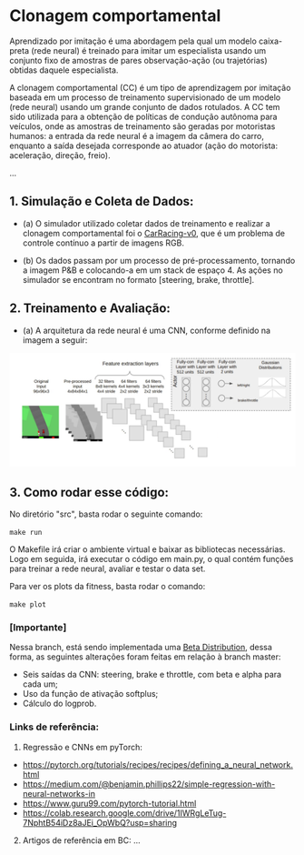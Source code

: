 # Clonagem comportamental

Aprendizado por imitação é uma abordagem pela qual um modelo caixa-preta (rede neural) é treinado para imitar um especialista usando um conjunto fixo de amostras de pares observação-ação (ou trajetórias) obtidas daquele especialista.

 A clonagem comportamental (CC) é um tipo de aprendizagem por imitação baseada em um processo de treinamento supervisionado de um modelo (rede neural) usando um grande conjunto de dados rotulados. A CC tem sido utilizada para a obtenção de políticas de condução autônoma para veículos, onde as amostras de treinamento são geradas por motoristas humanos: a entrada da rede neural é a imagem da câmera do carro, enquanto a saída desejada corresponde ao atuador (ação do motorista: aceleração, direção, freio).

...

## 1. Simulação e Coleta de Dados:

+ (a) O simulador utilizado coletar dados de treinamento e realizar a clonagem comportamental foi  o [CarRacing-v0](https://github.com/openai/gym/blob/master/gym/envs/box2d/car_racing.py), que é um problema de controle contínuo a partir de imagens RGB.

+ (b) Os dados passam por um processo de pré-processamento, tornando a imagem P&B e colocando-a em um stack de espaço 4. As ações no simulador se encontram no formato [steering, brake, throttle].

## 2. Treinamento e Avaliação:
+ (a) A arquitetura da rede neural é uma CNN, conforme definido na imagem a seguir:

![CNN](carRacing_CNN.png)

## 3. Como rodar esse código:

No diretório "src", basta rodar o seguinte comando:

``
make run
``

O Makefile irá criar o ambiente virtual e baixar as bibliotecas necessárias. Logo em seguida, irá executar o código em main.py, o qual contém funções para treinar a rede neural, avaliar e testar o data set.

Para ver os plots da fitness, basta rodar o comando:

``
make plot
``

### [Importante] 

Nessa branch, está sendo implementada uma [Beta Distribution](https://web.stanford.edu/class/archive/cs/cs109/cs109.1212/lectureNotes/LN21_beta.pdf), dessa forma, as seguintes alterações foram feitas em relação à branch master:

- Seis saídas da CNN: steering, brake e throttle, com beta e alpha para cada um;
- Uso da função de ativação softplus;
- Cálculo do logprob.


### Links de referência:

1. Regressão e CNNs em pyTorch:
 - https://pytorch.org/tutorials/recipes/recipes/defining_a_neural_network.html
 - https://medium.com/@benjamin.phillips22/simple-regression-with-neural-networks-in
 - https://www.guru99.com/pytorch-tutorial.html
 - https://colab.research.google.com/drive/1IWRgLeTug-7NphtB54iDz8aJEi_OpWbQ?usp=sharing
2. Artigos de referência em BC:
...
